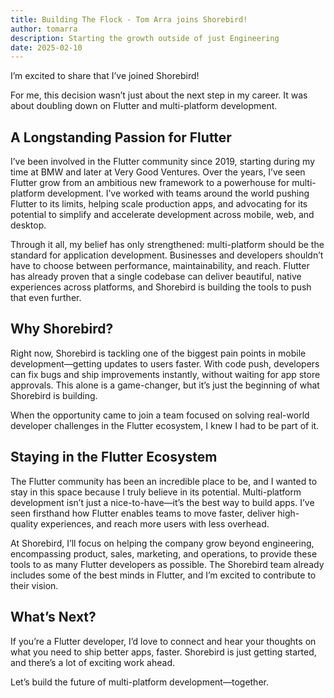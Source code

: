 ```yaml
---
title: Building The Flock - Tom Arra joins Shorebird!
author: tomarra
description: Starting the growth outside of just Engineering
date: 2025-02-10
---
```


I’m excited to share that I’ve joined Shorebird!

For me, this decision wasn’t just about the next step in my career. It was about doubling down on Flutter and multi-platform development.

## A Longstanding Passion for Flutter
I’ve been involved in the Flutter community since 2019, starting during my time at BMW and later at Very Good Ventures. Over the years, I’ve seen Flutter grow from an ambitious new framework to a powerhouse for multi-platform development. I’ve worked with teams around the world pushing Flutter to its limits, helping scale production apps, and advocating for its potential to simplify and accelerate development across mobile, web, and desktop.

Through it all, my belief has only strengthened: multi-platform should be the standard for application development. Businesses and developers shouldn’t have to choose between performance, maintainability, and reach. Flutter has already proven that a single codebase can deliver beautiful, native experiences across platforms, and Shorebird is building the tools to push that even further.

## Why Shorebird?
Right now, Shorebird is tackling one of the biggest pain points in mobile development—getting updates to users faster. With code push, developers can fix bugs and ship improvements instantly, without waiting for app store approvals. This alone is a game-changer, but it’s just the beginning of what Shorebird is building.

When the opportunity came to join a team focused on solving real-world developer challenges in the Flutter ecosystem, I knew I had to be part of it.

## Staying in the Flutter Ecosystem
The Flutter community has been an incredible place to be, and I wanted to stay in this space because I truly believe in its potential. Multi-platform development isn’t just a nice-to-have—it’s the best way to build apps. I’ve seen firsthand how Flutter enables teams to move faster, deliver high-quality experiences, and reach more users with less overhead.

At Shorebird, I’ll focus on helping the company grow beyond engineering, encompassing product, sales, marketing, and operations, to provide these tools to as many Flutter developers as possible. The Shorebird team already includes some of the best minds in Flutter, and I’m excited to contribute to their vision.

## What’s Next?
If you’re a Flutter developer, I’d love to connect and hear your thoughts on what you need to ship better apps, faster. Shorebird is just getting started, and there’s a lot of exciting work ahead.

Let’s build the future of multi-platform development—together.

